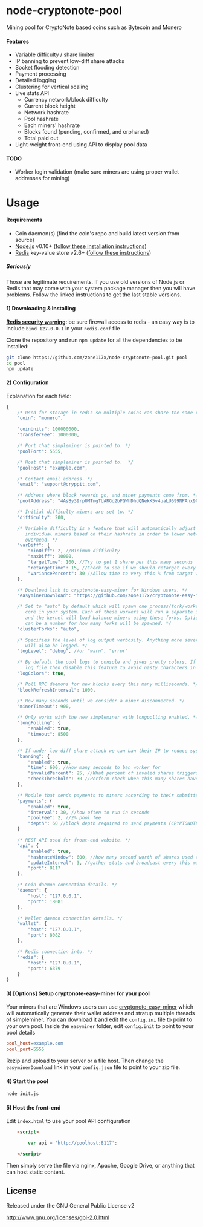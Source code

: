 node-cryptonote-pool
====================

Mining pool for CryptoNote based coins such as Bytecoin and Monero

#### Features

* Variable difficulty / share limiter
* IP banning to prevent low-diff share attacks
* Socket flooding detection
* Payment processing
* Detailed logging
* Clustering for vertical scaling
* Live stats API
  * Currency network/block difficulty
  * Current block height
  * Network hashrate
  * Pool hashrate
  * Each miners' hashrate
  * Blocks found (pending, confirmed, and orphaned)
  * Total paid out
* Light-weight front-end using API to display pool data


#### TODO

* Worker login validation (make sure miners are using proper wallet addresses for mining)



Usage
===

#### Requirements
* Coin daemon(s) (find the coin's repo and build latest version from source)
* [Node.js](http://nodejs.org/) v0.10+ ([follow these installation instructions](https://github.com/joyent/node/wiki/Installing-Node.js-via-package-manager))
* [Redis](http://redis.io/) key-value store v2.6+ ([follow these instructions](http://redis.io/topics/quickstart))

##### Seriously
Those are legitimate requirements. If you use old versions of Node.js or Redis that may come with your system package manager then you will have problems. Follow the linked instructions to get the last stable versions.


#### 1) Downloading & Installing

[**Redis security warning**](http://redis.io/topics/security): be sure firewall access to redis - an easy way is to include `bind 127.0.0.1` in your `redis.conf` file

Clone the repository and run `npm update` for all the dependencies to be installed:

```bash
git clone https://github.com/zone117x/node-cryptonote-pool.git pool
cd pool
npm update
```

#### 2) Configuration

Explanation for each field:
```javascript
{
    /* Used for storage in redis so multiple coins can share the same redis instance. */
    "coin": "monero",

    "coinUnits": 100000000,
    "transferFee": 1000000,

    /* Port that simpleminer is pointed to. */
    "poolPort": 5555,

    /* Host that simpleminer is pointed to.  */
    "poolHost": "example.com",

    /* Contact email address. */
    "email": "support@cryppit.com",

    /* Address where block rewards go, and miner payments come from. */
    "poolAddress": "4AsBy39rpUMTmgTUARGq2bFQWhDhdQNekK5v4uaLU699NPAnx9CubEJ82AkvD5ScoAZNYRwBxybayainhyThHAZWCdKmPYn"

    /* Initial difficulty miners are set to. */
    "difficulty": 200,

    /* Variable difficulty is a feature that will automatically adjust difficulty for
       individual miners based on their hashrate in order to lower networking and CPU
       overhead. */
    "varDiff": {
        "minDiff": 2, //Minimum difficulty
        "maxDiff": 10000,
        "targetTime": 100, //Try to get 1 share per this many seconds
        "retargetTime": 15, //Check to see if we should retarget every this many seconds
        "variancePercent": 30 //Allow time to very this % from target without retargeting
    },

    /* Download link to cryptonote-easy-miner for Windows users. */
    "easyminerDownload": "https://github.com/zone117x/cryptonote-easy-miner/raw/master/CryptoNoteMiner/bin/Release/cryptnote-easy-miner-latest.zip",

    /* Set to "auto" by default which will spawn one process/fork/worker for each CPU
       core in your system. Each of these workers will run a separate instance of your pool(s),
       and the kernel will load balance miners using these forks. Optionally, the 'forks' field
       can be a number for how many forks will be spawned. */
    "clusterForks": "auto",

    /* Specifies the level of log output verbosity. Anything more severe than the level specified
       will also be logged. */
    "logLevel": "debug", //or "warn", "error"

    /* By default the pool logs to console and gives pretty colors. If you direct that output to a
       log file then disable this feature to avoid nasty characters in your log file. */
    "logColors": true,

    /* Poll RPC daemons for new blocks every this many milliseconds. */
    "blockRefreshInterval": 1000,

    /* How many seconds until we consider a miner disconnected. */
    "minerTimeout": 900,

    /* Only works with the new simpleminer with longpolling enabled. */
    "longPolling": {
        "enabled": true,
        "timeout": 8500
    },

    /* If under low-diff share attack we can ban their IP to reduce system/network load. */
    "banning": {
        "enabled": true,
        "time": 600, //How many seconds to ban worker for
        "invalidPercent": 25, //What percent of invalid shares triggers ban
        "checkThreshold": 30 //Perform check when this many shares have been submitted
    },

    /* Module that sends payments to miners according to their submitted shares. */
    "payments": {
        "enabled": true,
        "interval": 30, //how often to run in seconds
        "poolFee": 2, //2% pool fee
        "depth": 60 //block depth required to send payments (CRYPTONOTE_MINED_MONEY_UNLOCK_WINDOW)
    }

    /* REST API used for front-end website. */
    "api": {
        "enabled": true,
        "hashrateWindow": 600, //how many second worth of shares used to estimate hash rate
        "updateInterval": 3, //gather stats and broadcast every this many seconds
        "port": 8117
    },

    /* Coin daemon connection details. */
    "daemon": {
        "host": "127.0.0.1",
        "port": 18081
    },

    /* Wallet daemon connection details. */
    "wallet": {
        "host": "127.0.0.1",
        "port": 8082
    },

    /* Redis connection into. */
    "redis": {
        "host": "127.0.0.1",
        "port": 6379
    }
}
```

#### 3) [Options] Setup cryptonote-easy-miner for your pool
Your miners that are Windows users can use [cryptonote-easy-miner](https://github.com/zone117x/cryptonote-easy-miner)
which will automatically generate their wallet address and stratup multiple threads of simpleminer. You can download
it and edit the `config.ini` file to point to your own pool.
Inside the `easyminer` folder, edit `config.init` to point to your pool details
```ini
pool_host=example.com
pool_port=5555
```

Rezip and upload to your server or a file host. Then change the `easyminerDownload` link in your `config.json` file to
point to your zip file.

#### 4) Start the pool

```bash
node init.js
```


#### 5) Host the front-end

Edit `index.html` to use your pool API configuration

```html
    <script>

        var api = 'http://poolhost:8117';

    </script>
```

Then simply serve the file via nginx, Apache, Google Drive, or anything that can host static content.


License
-------
Released under the GNU General Public License v2

http://www.gnu.org/licenses/gpl-2.0.html

